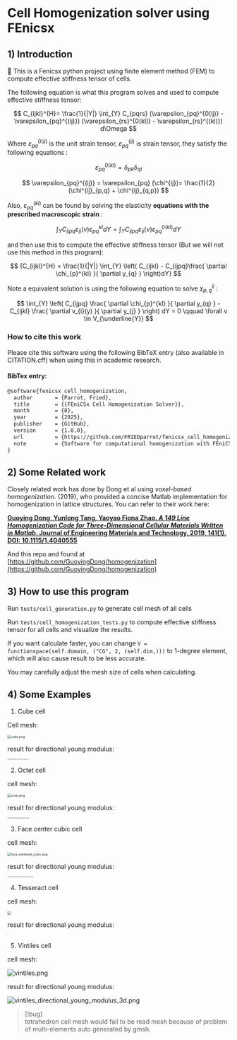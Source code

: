 # Cell Homogenization solver using FEnicsx

## 1) Introduction
🚀 This is a Fenicsx python project using finite element method (FEM) to compute effective stiffness tensor of cells. 

The following equation is what this program solves and used to compute effective stiffness tensor:

$$
C_{ijkl}^{H}= \frac{1}{|Y|} \int_{Y} C_{pqrs} (\varepsilon_{pq}^{0(ij)} -\varepsilon_{pq}^{(ij)}) (\varepsilon_{rs}^{0(kl)} - \varepsilon_{rs}^{(kl)}) d\Omega
$$

Where $\varepsilon_{pq}^{0(ij)}$  is the unit strain tensor, $\varepsilon_{pq}^{(ij)}$ is strain tensor, they satisfy the following equations : 

$$
\varepsilon_{pq}^{0(kl)} = \delta_{pk} \delta_{ql}
$$

$$
\varepsilon_{pq}^{(ij)} = \varepsilon_{pq} (\chi^{ij})= \frac{1}{2} (\chi^{ij}_{p,q} + \chi^{ij}_{q,p}) 
$$

Also, $\varepsilon_{pq}^{(kl)}$ can be found by solving the elasticity **equations with the prescribed macroscopic strain** : 

$$
\int_{Y} C_{ijpq} \varepsilon_{ij}(\nu) \varepsilon_{pq}^{kl} dY  = \int_{Y} C_{ijpq} \varepsilon_{ij}(\nu) \varepsilon_{pq}^{0(kl)} dY 
$$

and then use this to compute the effective stiffness tensor (But we will not use this method in this program): 

$$
{C_{ijkl}^{H} = \frac{1}{|Y|} \int_{Y} \left( C_{ijkl} - C_{ijpq}\frac{ \partial \chi_{p}^{kl} }{ \partial y_{q} }  \right)dY}
$$

Note a equivalent solution is using the following equation to solve $\chi^{ij}_{p,q}$ : 

$$
\int_{Y} \left( C_{ijpq} \frac{ \partial \chi_{p}^{kl} }{ \partial y_{q} }  - C_{ijkl} \frac{ \partial v_{i}(y) }{ \partial y_{j} } \right) dY  = 0 \qquad  \forall  v \in  V_{\underline{Y}}
$$

### How to cite this work
Please cite this software using the following BibTeX entry (also available in CITATION.cff) when using this in academic research.

#### BibTex entry:
```latex
@software{fenicsx_cell_homogenization,
  author       = {Parrot, Fried},
  title        = {{FEniCSx Cell Homogenization Solver}},
  month        = {8},
  year         = {2025},
  publisher    = {GitHub},
  version      = {1.0.0},
  url          = {https://github.com/FRIEDparrot/fenicsx_cell_homogenization},
  note         = {Software for computational homogenization with FEniCSx}
}
```

## 2) Some Related work 

Closely related work has done by Dong et al using *voxel-based homogenization*. (2019), who provided a concise Matlab implementation for homogenization in lattice structures. You can refer to their work here: 

[**Guoying Dong, Yunlong Tang, Yaoyao Fiona Zhao. _A 149 Line Homogenization Code for Three-Dimensional Cellular Materials Written in Matlab_. Journal of Engineering Materials and Technology, 2019, 141(1). DOI: 10.1115/1.4040555**](https://hal.science/hal-04096537/document)

And this repo and found at [https://github.com/GuoyingDong/homogenization](https://github.com/GuoyingDong/homogenization) 

## 3) How to use this program 

Run `tests/cell_generation.py` to generate  cell mesh of all cells 

Run `tests/cell_homogenization_tests.py` to compute effective stiffness tensor for all cells and visualize the results. 

If you want calculate faster, you can change ` V = functionspace(self.domain, ("CG", 2, (self.dim,))) ` 
to 1-degree element, which will also cause result to be less accurate.

You may carefully adjust the mesh size of cells when calculating. 

## 4) Some Examples 

1. Cube cell  

Cell mesh: 

<img src="img/cube.png" alt="cube.png" style="zoom:50%;" />

result for directional young modulus: 

<img src="img/cube_directional_young_modulus_3d.png" alt="cube_directional_young_modulus_3d.png|200" style="zoom:15%;" />

2. Octet cell

cell mesh: 

<img src="img/octet.png" alt="octet.png" style="zoom:50%;" />

result for directional young modulus: 

<img src="img/octet_truss_directional_young_modulus_3d.png" alt="octet_truss_directional_young_modulus_3d.png" style="zoom: 15%;" />

3. Face center cubic cell 

cell mesh: 

<img src="img/face_centered_cubic.png" alt="face_centered_cubic.png" style="zoom: 50%;"/>

result for directional young modulus: 

<img src="img/face_centered_cubic_directional_young_modulus_3d.png" alt="face_centered_cubic_directional_young_modulus_3d.png" style="zoom:15%;" />

4. Tesseract cell

cell mesh: 

<img src="img/tesseract.png" style="zoom:50%;" />

result for directional young modulus: 

<img src="img/tesseract_directional_young_modulus_3d.png" style="zoom:15%;" />


5. Vintiles cell 

cell mesh:

![vintiles.png](img/vintiles.png)

result for directional young modulus:

![vintiles_directional_young_modulus_3d.png](img/vintiles_directional_young_modulus_3d.png)


> [!bug]  
> tetrahedron cell mesh would fail to be read mesh because of problem of multi-elements auto generated by gmsh. 
>
